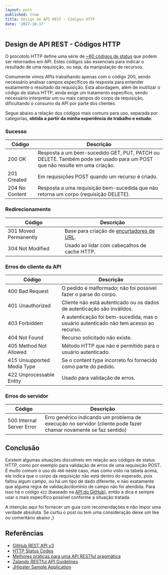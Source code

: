 ```yaml
---
layout: post
published: true
title: Design de API REST - Códigos HTTP
date: '2017-10-17'
---
```

## Design de API REST - Códigos HTTP

O procotolo HTTP define uma série de [~60 códigos de status](https://tools.ietf.org/html/rfc7231#section-6) que podem ser retornados em API. Estes códigos são essenciais para indicar o resultado de uma requisição, ou seja, da manipulação de recursos. 

Comumente vimos APIs trabalhando apenas com o código 200, sendo necessário analisar campos específicos da resposta para entender exatamente o resultado da requisição. Esta abordagem, além de inutilizar o código de status HTTP, ainda exige um tratamento específico, sendo necessário interpretar um ou mais campos do corpo da requisição, dificultando o consumo da API por parte dos clientes.

Segue abaixo a relação dos códigos mais comuns para uso, separada por categorias, **obtida a partir da minha experiência de trabalho e estudo**:

### Sucesso
| Código  | Descrição |
| ------------- | ------------- |
| 200 OK | Resposta a um bem-sucedido GET, PUT, PATCH ou DELETE. Também pode ser usado para um POST que não resulte em uma criação. |
| 201 Created | Em requisições POST quando um recurso é criado. |
| 204 No Content | Resposta a uma requisição bem-sucedida que não retorna um corpo (requisição DELETE). |

### Redirecionamento
| Código  | Descrição |
| ------------- | ------------- |
| 301 Moved Permanently | Base para criação de [encurtadores de URL](https://github.com/murillocg/tiny-url). |
| 304 Not Modified | Usado ao lidar com cabeçalhos de cache HTTP. |

### Erros do cliente da API
| Código  | Descrição |
| ------------- | ------------- |
| 400 Bad Request | O pedido é malformado; não foi possível fazer o parse do corpo. |
| 401 Unauthorized | Cliente não está autenticado ou os dados de autenticação são inválidos. |
| 403 Forbidden | A autenticação foi bem-sucedida, mas o usuário autenticado não tem acesso ao recurso. |
| 404 Not Found | Recurso solicitado não existe. |
| 405 Method Not Allowed | Método HTTP que não é permitido para o usuário autenticado. |
| 415 Unsupported Media Type | Se o content type incorreto foi fornecido como parte do pedido. |
| 422 Unprocessable Entity | Usado para validação de erros. |

### Erros do servidor
| Código  | Descrição |
| ------------- | ------------- |
| 500 Internal Server Error | Erro genérico indicando um problema de execução no servidor (cliente pode fazer chamar novamente se faz sentido) |

## Conclusão

Existem algumas situações discutíveis em relação aos códigos de status HTTP, como por exemplo para validação de erros de uma requisição POST. É muito comum o uso do `400` neste caso, mas como visto na tabela acima, ele indica que o corpo da requisição não está dentro do esperado, pois faltou algum campo, ou há um tipo de dado diferente, e não exatamente que alguma regra de validação/domínio de campo não foi atendida. Para isso há o código `422` (baseado na [API do GitHub](https://developer.github.com/v3/#client-errors)), então a dica é sempre usar o mais específico possível conforme a situação tratada.

A intenção aqui foi fornecer um guia com recomendações e não impor uma verdade absoluta. Se curtiu o post ou tem uma consideração deixe um like ou comentário abaixo ;)

## Referências

- [GitHub REST API v3](https://developer.github.com/v3/)
- [HTTP Status Codes](https://httpstatuses.com/)
- [Melhores práticas para uma API RESTful pragmática](http://desenvolvimentoparaweb.com/miscelanea/melhores-praticas-para-uma-api-restful-pragmatica-parte-2/#http-status)
- [Zalando RESTful API Guidelines](http://zalando.github.io/restful-api-guidelines/)
- [JHipster Sample Application](https://github.com/jhipster/jhipster-sample-app-ng2)
